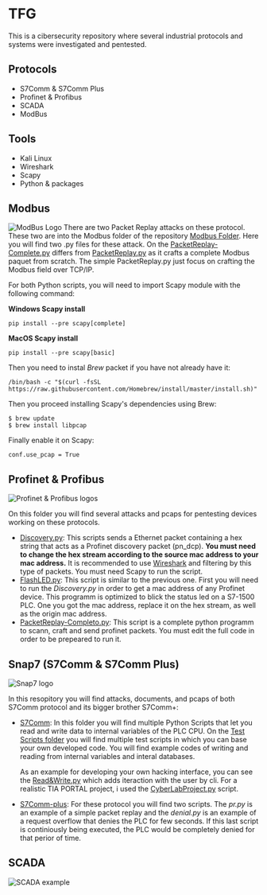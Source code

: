 # TFG
This is a cibersecurity repository where several industrial protocols and systems were investigated and pentested.
## Protocols
- S7Comm & S7Comm Plus
- Profinet & Profibus
- SCADA
- ModBus
## Tools
- Kali Linux
- Wireshark
- Scapy
- Python & packages
## Modbus 
![ModBus Logo](https://github.com/miguelob/ICS-Hacking/blob/main/images/modbus.png)
There are two Packet Replay attacks on these protocol. These two are into the Modbus folder of the repository [Modbus Folder](https://github.com/miguelob/ICS-Hacking/tree/main/Modbus). Here you will find two .py files for these attack. On the [PacketReplay-Complete.py](https://github.com/miguelob/ICS-Hacking/blob/main/Modbus/PacketReplay-Complete.py) differs from [PacketReplay.py](https://github.com/miguelob/ICS-Hacking/blob/main/Modbus/PacketReplay.py) as it crafts a complete Modbus paquet from scratch. The simple PacketReplay.py just focus on crafting the Modbus field over TCP/IP.

For both Python scripts, you will need to import Scapy module with the following command:

**Windows Scapy install**

`pip install --pre scapy[complete]`

**MacOS Scapy install**

`pip install --pre scapy[basic]`

Then you need to instal *Brew* packet if you have not already have it:

`/bin/bash -c "$(curl -fsSL https://raw.githubusercontent.com/Homebrew/install/master/install.sh)"`

Then you proceed installing Scapy's dependencies using Brew:
```
$ brew update
$ brew install libpcap
```

Finally enable it on Scapy:

`conf.use_pcap = True`

## Profinet & Profibus
![Profinet & Profibus logos](https://github.com/miguelob/ICS-Hacking/blob/main/images/prof.png)

On this folder you will find several attacks and pcaps for pentesting devices working on these protocols.

- [Discovery.py](https://github.com/miguelob/ICS-Hacking/blob/main/Profinet%20%26%20Profibus/Discovery.py): This scripts sends a Ethernet packet containing a hex string that acts as a Profinet discovery packet (pn_dcp). **You must need to change the hex stream according to the source mac address to your mac address.** It is recommended to use [Wireshark](https://www.wireshark.org) and filtering by this type of packets. You must need Scapy to run the script.
- [FlashLED.py](https://github.com/miguelob/ICS-Hacking/blob/main/Profinet%20%26%20Profibus/FlashLED.py): This script is similar to the previous one. First you will need to run the *Discovery.py* in order to get a mac address of any Profinet device. This programm is optimized to blick the status led on a S7-1500 PLC. One you got the mac address, replace it on the hex stream, as well as the origin mac address.
- [PacketReplay-Completo.py](https://github.com/miguelob/ICS-Hacking/blob/main/Profinet%20%26%20Profibus/PacketReplay-Complete.py): This script is a complete python programm to scann, craft and send profinet packets. You must edit the full code in order to be prepeared to run it.

## Snap7 (S7Comm & S7Comm Plus)
![Snap7 logo](https://github.com/miguelob/ICS-Hacking/blob/main/images/s7.png)

In this resopitory you will find attacks, documents, and pcaps of both S7Comm protocol and its bigger brother S7Comm+:
- [S7Comm](https://github.com/miguelob/ICS-Hacking/tree/main/S7comm): In this folder you will find multiple Python Scripts that let you read and write data to internal variables of the PLC CPU. On the [Test Scripts folder](https://github.com/miguelob/ICS-Hacking/tree/main/S7comm/Test%20Scripts) you will find multiple test scripts in which you can base your own developed code. You will find example codes of writing and reading from internal variables and interal databases. 

  As an example for developing your own hacking interface, you can see the [Read&Write.py](https://github.com/miguelob/ICS-Hacking/blob/main/S7comm/Read%26Write.py) which adds iteraction with the user by cli. For a realistic TIA PORTAL project, i used the [CyberLabProject.py](https://github.com/miguelob/ICS-Hacking/blob/main/S7comm/CyberLabProject.py) script.

- [S7Comm-plus](https://github.com/miguelob/ICS-Hacking/tree/main/S7comm-plus): For these protocol you will find two scripts. The *pr.py* is an example of a simple packet replay and the *denial.py* is an example of a request overflow that denies the PLC for few seconds. If this last script is continiously being executed, the PLC would be completely denied for that perior of time.

## SCADA
![SCADA example](https://github.com/miguelob/ICS-Hacking/blob/main/images/SCADA.png)
